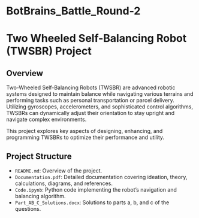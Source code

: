 # BotBrains_Battle_Round-2
# Two Wheeled Self-Balancing Robot (TWSBR) Project

## Overview
Two-Wheeled Self-Balancing Robots (TWSBR) are advanced robotic systems designed to maintain balance while navigating various terrains and performing tasks such as personal transportation or parcel delivery. Utilizing gyroscopes, accelerometers, and sophisticated control algorithms, TWSBRs can dynamically adjust their orientation to stay upright and navigate complex environments.

This project explores key aspects of designing, enhancing, and programming TWSBRs to optimize their performance and utility.

## Project Structure
- `README.md`: Overview of the project.
- `Documentation.pdf`: Detailed documentation covering ideation, theory, calculations, diagrams, and references.
- `Code.ipynb`: Python code implementing the robot’s navigation and balancing algorithm.
- `Part_AB_C_Solutions.docx`: Solutions to parts a, b, and c of the questions.